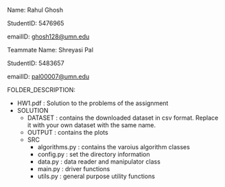 Name: Rahul Ghosh

StudentID: 5476965

emailID: ghosh128@umn.edu

Teammate Name: Shreyasi Pal

StudentID: 5483657

emailID: pal00007@umn.edu

FOLDER_DESCRIPTION:
- HW1.pdf : Solution to the problems of the assignment
- SOLUTION
    - DATASET  : contains the downloaded dataset in csv format. Replace it with your own dataset with the same name.
    - OUTPUT   : contains the plots
    - SRC
        - algorithms.py : contains the varoius algorithm classes
        - config.py     : set the directory information
        - data.py       : data reader and manipulator class
        - main.py       : driver functions
        - utils.py      : general purpose utility functions